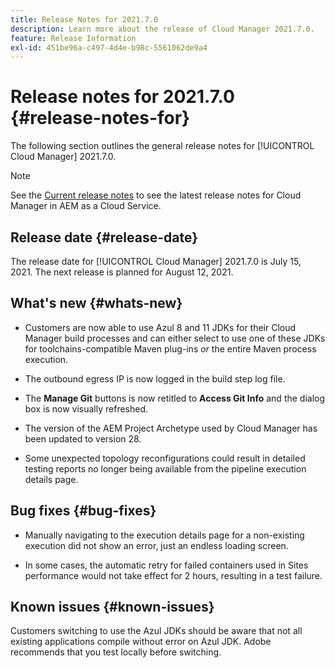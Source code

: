 ```yaml
---
title: Release Notes for 2021.7.0
description: Learn more about the release of Cloud Manager 2021.7.0.
feature: Release Information
exl-id: 451be96a-c497-4d4e-b98c-5561062de9a4
---
```

# Release notes for 2021.7.0 {#release-notes-for}

The following section outlines the general release notes for [!UICONTROL Cloud Manager] 2021.7.0.

>[!NOTE]
>See the [Current release notes](https://experienceleague.adobe.com/en/docs/experience-manager-cloud-service/content/release-notes/cloud-manager/current#getting-access) to see the latest release notes for Cloud Manager in AEM as a Cloud Service.

## Release date {#release-date}

The release date for [!UICONTROL Cloud Manager] 2021.7.0 is July 15, 2021.
The next release is planned for August 12, 2021.

## What's new {#whats-new}

* Customers are now able to use Azul 8 and 11 JDKs for their Cloud Manager build processes and can either select to use one of these JDKs for toolchains-compatible Maven plug-ins *or* the entire Maven process execution.

* The outbound egress IP is now logged in the build step log file. 

* The **Manage Git** buttons is now retitled to **Access Git Info** and the dialog box is now visually refreshed. 

* The version of the AEM Project Archetype used by Cloud Manager has been updated to version 28.

* Some unexpected topology reconfigurations could result in detailed testing reports no longer being available from the pipeline execution details page.

## Bug fixes {#bug-fixes}

* Manually navigating to the execution details page for a non-existing execution did not show an error, just an endless loading screen. 

* In some cases, the automatic retry for failed containers used in Sites performance would not take effect for 2 hours, resulting in a test failure.

## Known issues {#known-issues}

Customers switching to use the Azul JDKs should be aware that not all existing applications compile without error on Azul JDK. Adobe recommends that you test locally before switching.
